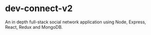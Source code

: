 # dev-connect-v2
An in depth full-stack social network application using Node, Express, React, Redux and MongoDB.
